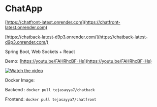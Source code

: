 # ChatApp

[https://chatfront-latest.onrender.com](https://chatfront-latest.onrender.com)

[https://chatback-latest-d9p3.onrender.com/](https://chatback-latest-d9p3.onrender.com/)


Spring Boot, Web Sockets + React

Demo: [https://youtu.be/FAHRhcBF-Hs](https://youtu.be/FAHRhcBF-Hs)


[![Watch the video](https://img.youtube.com/vi/FAHRhcBF-Hs/0.jpg)](https://www.youtube.com/watch?v=FAHRhcBF-Hs)


Docker Image:

Backend : `docker pull tejasayya7/chatback`

Frontend: `docker pull tejasayya7/chatfront`
